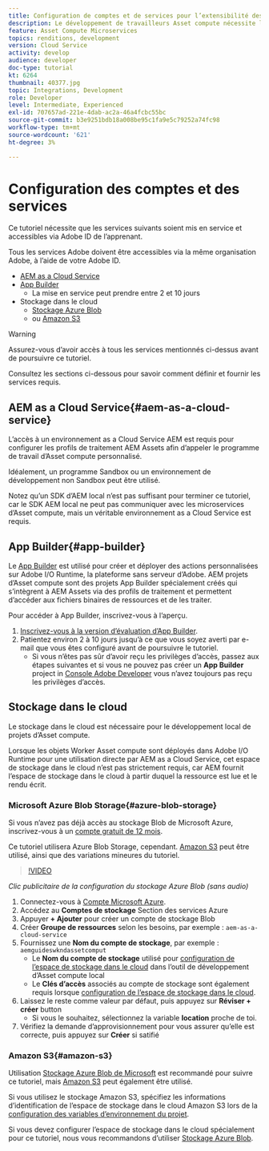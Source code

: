 ```yaml
---
title: Configuration de comptes et de services pour l’extensibilité des Assets compute
description: Le développement de travailleurs Asset compute nécessite l’accès à des comptes et à des services, y compris AEM as a Cloud Service, App Builder et le stockage dans le cloud fourni par Microsoft ou Amazon.
feature: Asset Compute Microservices
topics: renditions, development
version: Cloud Service
activity: develop
audience: developer
doc-type: tutorial
kt: 6264
thumbnail: 40377.jpg
topic: Integrations, Development
role: Developer
level: Intermediate, Experienced
exl-id: 707657ad-221e-4dab-ac2a-46a4fcbc55bc
source-git-commit: b3e9251bdb18a008be95c1fa9e5c79252a74fc98
workflow-type: tm+mt
source-wordcount: '621'
ht-degree: 3%

---
```


# Configuration des comptes et des services

Ce tutoriel nécessite que les services suivants soient mis en service et accessibles via Adobe ID de l’apprenant.

Tous les services Adobe doivent être accessibles via la même organisation Adobe, à l’aide de votre Adobe ID.

+ [AEM as a Cloud Service](#aem-as-a-cloud-service)
+ [App Builder](#app-builder)
   + La mise en service peut prendre entre 2 et 10 jours
+ Stockage dans le cloud
   + [Stockage Azure Blob](https://azure.microsoft.com/en-us/services/storage/blobs/)
   + ou [Amazon S3](https://aws.amazon.com/s3/?did=ft_card&amp;trk=ft_card)

>[!WARNING]
>
>Assurez-vous d’avoir accès à tous les services mentionnés ci-dessus avant de poursuivre ce tutoriel.
> 
> Consultez les sections ci-dessous pour savoir comment définir et fournir les services requis.

## AEM as a Cloud Service{#aem-as-a-cloud-service}

L’accès à un environnement as a Cloud Service AEM est requis pour configurer les profils de traitement AEM Assets afin d’appeler le programme de travail d’Asset compute personnalisé.

Idéalement, un programme Sandbox ou un environnement de développement non Sandbox peut être utilisé.

Notez qu’un SDK d’AEM local n’est pas suffisant pour terminer ce tutoriel, car le SDK AEM local ne peut pas communiquer avec les microservices d’Asset compute, mais un véritable environnement as a Cloud Service est requis.

## App Builder{#app-builder}

Le [App Builder](https://developer.adobe.com/app-builder/) est utilisé pour créer et déployer des actions personnalisées sur Adobe I/O Runtime, la plateforme sans serveur d’Adobe. AEM projets d’Asset compute sont des projets App Builder spécialement créés qui s’intègrent à AEM Assets via des profils de traitement et permettent d’accéder aux fichiers binaires de ressources et de les traiter.

Pour accéder à App Builder, inscrivez-vous à l’aperçu.

1. [Inscrivez-vous à la version d’évaluation d’App Builder](https://developer.adobe.com/app-builder/trial/).
1. Patientez environ 2 à 10 jours jusqu’à ce que vous soyez averti par e-mail que vous êtes configuré avant de poursuivre le tutoriel.
   + Si vous n’êtes pas sûr d’avoir reçu les privilèges d’accès, passez aux étapes suivantes et si vous ne pouvez pas créer un __App Builder__ project in [Console Adobe Developer](https://developer.adobe.com/console/) vous n’avez toujours pas reçu les privilèges d’accès.

## Stockage dans le cloud

Le stockage dans le cloud est nécessaire pour le développement local de projets d’Asset compute.

Lorsque les objets Worker Asset compute sont déployés dans Adobe I/O Runtime pour une utilisation directe par AEM as a Cloud Service, cet espace de stockage dans le cloud n’est pas strictement requis, car AEM fournit l’espace de stockage dans le cloud à partir duquel la ressource est lue et le rendu écrit.

### Microsoft Azure Blob Storage{#azure-blob-storage}

Si vous n’avez pas déjà accès au stockage Blob de Microsoft Azure, inscrivez-vous à un [compte gratuit de 12 mois](https://azure.microsoft.com/en-us/free/).

Ce tutoriel utilisera Azure Blob Storage, cependant. [Amazon S3](#amazon-s3) peut être utilisé, ainsi que des variations mineures du tutoriel.

>[!VIDEO](https://video.tv.adobe.com/v/40377?quality=12&learn=on)

_Clic publicitaire de la configuration du stockage Azure Blob (sans audio)_

1. Connectez-vous à [Compte Microsoft Azure](https://azure.microsoft.com/en-us/account/).
1. Accédez au __Comptes de stockage__ Section des services Azure
1. Appuyer __+ Ajouter__ pour créer un compte de stockage Blob
1. Créer __Groupe de ressources__ selon les besoins, par exemple : `aem-as-a-cloud-service`
1. Fournissez une __Nom du compte de stockage__, par exemple : `aemguideswkndassetcomput`
   + Le __Nom du compte de stockage__  utilisé pour [configuration de l’espace de stockage dans le cloud](../develop/environment-variables.md) dans l’outil de développement d’Asset compute local
   + Le __Clés d’accès__ associés au compte de stockage sont également requis lorsque [configuration de l’espace de stockage dans le cloud](../develop/environment-variables.md).
1. Laissez le reste comme valeur par défaut, puis appuyez sur __Réviser + créer__ button
   + Si vous le souhaitez, sélectionnez la variable __location__ proche de toi.
1. Vérifiez la demande d’approvisionnement pour vous assurer qu’elle est correcte, puis appuyez sur __Créer__ si satifié

### Amazon S3{#amazon-s3}

Utilisation [Stockage Azure Blob de Microsoft](#azure-blob-storage) est recommandé pour suivre ce tutoriel, mais [Amazon S3](https://aws.amazon.com/s3/?did=ft_card&amp;trk=ft_card) peut également être utilisé.

Si vous utilisez le stockage Amazon S3, spécifiez les informations d’identification de l’espace de stockage dans le cloud Amazon S3 lors de la [configuration des variables d’environnement du projet](../develop/environment-variables.md#amazon-s3).

Si vous devez configurer l’espace de stockage dans le cloud spécialement pour ce tutoriel, nous vous recommandons d’utiliser [Stockage Azure Blob](#azure-blob-storage).
